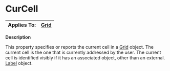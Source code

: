 




<h1 class="heading"><span class="name">CurCell</span></h1>

| Applies To: | [Grid](../a-z/grid.md) |
| --- | ---  |


**Description**


This property specifies or reports the current cell in a [Grid](../a-z/grid.md) object. The current cell is the one that is currently addressed by the user. The current cell is identified visibly if it has an associated object, other than an external.[ Label](../a-z/label.md) object.



